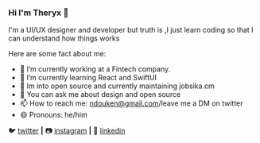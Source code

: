 ### Hi I'm Theryx 👋

I'm a UI/UX designer and developer
but truth is ,I just learn coding so that I can understand how things works

Here are some fact about me:

- 🔭 I’m currently working at a Fintech company.
- 🌱 I’m currently learning React and SwiftUI
- 👯 Im into open source and currently maintaining jobsika.cm
- 💬 You can ask me about design and open source
- 📫 How to reach me: ndouken@gmail.com/leave me a DM on twitter
- 😄 Pronouns: he/him

🐦 [twitter][twitter] **|** 
📷 [instagram][instagram] **|** 
👔 [linkedin][linkedin]


[twitter]: https://twitter.com/NTheryx
[instagram]: https://www.instagram.com/ntheryx/
[linkedin]: https://www.linkedin.com/in/ndoukentheryx/
